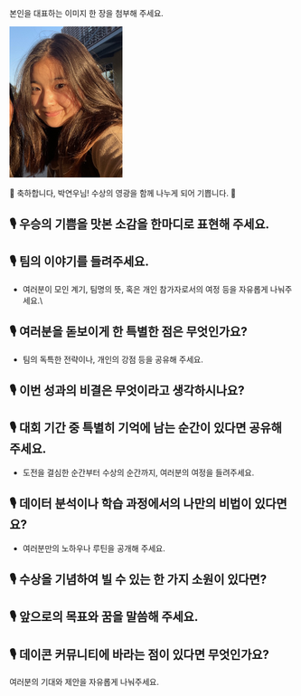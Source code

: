 본인을 대표하는 이미지 한 장을 첨부해 주세요.

<img src="./assets/박연우.jpeg" width="200">

🎉 축하합니다, 박연우님! 수상의 영광을 함께 나누게 되어 기쁩니다. 🎉

## 🎙️ 우승의 기쁨을 맛본 소감을 한마디로 표현해 주세요.

## 🎙️ 팀의 이야기를 들려주세요.
- 여러분이 모인 계기, 팀명의 뜻, 혹은 개인 참가자로서의 여정 등을 자유롭게 나눠주세요.\
  
## 🎙️ 여러분을 돋보이게 한 특별한 점은 무엇인가요?
- 팀의 독특한 전략이나, 개인의 강점 등을 공유해 주세요.

## 🎙️ 이번 성과의 비결은 무엇이라고 생각하시나요?

## 🎙️ 대회 기간 중 특별히 기억에 남는 순간이 있다면 공유해 주세요.
- 도전을 결심한 순간부터 수상의 순간까지, 여러분의 여정을 들려주세요.

## 🎙️ 데이터 분석이나 학습 과정에서의 나만의 비법이 있다면요?
- 여러분만의 노하우나 루틴을 공개해 주세요.

## 🎙️ 수상을 기념하여 빌 수 있는 한 가지 소원이 있다면?

## 🎙️ 앞으로의 목표와 꿈을 말씀해 주세요.

## 🎙️ 데이콘 커뮤니티에 바라는 점이 있다면 무엇인가요?

여러분의 기대와 제안을 자유롭게 나눠주세요.